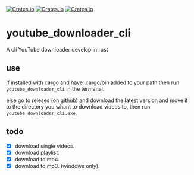 [![Crates.io](https://img.shields.io/crates/v/youtube_downloader_cli?style=for-the-badge)](https://crates.io/crates/youtube_downloader_cli)
[![Crates.io](https://img.shields.io/crates/d/youtube_downloader_cli?style=for-the-badge)](https://crates.io/crates/youtube_downloader_cli)
[![Crates.io](https://img.shields.io/crates/l/youtube_downloader_cli?style=for-the-badge)](https://crates.io/crates/youtube_downloader_cli)<br>
# youtube_downloader_cli
A cli YouTube downloader develop in rust
## use 
if installed with cargo and have .cargo/bin added to your path 
    then run  `youtube_downloader_cli` in the termanal.
    
else go to releses (on [github](https://github.com/Kaifungamedev/youtube_downloader_rust/releases)) and download the latest version and move it to the directory you whant to download videos to, then run `youtube_downloader_cli.exe`. 



## todo
- [x] download single videos.
- [x] download playlist.
- [x] download to mp4.
- [x] download to mp3. (windows only).
